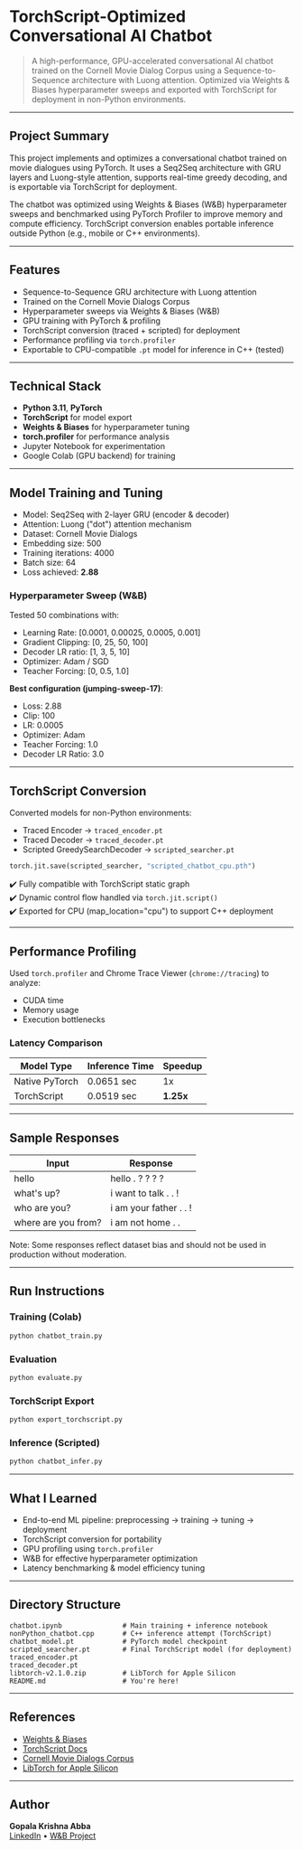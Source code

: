 # TorchScript-Optimized Conversational AI Chatbot

> A high-performance, GPU-accelerated conversational AI chatbot trained on the Cornell Movie Dialog Corpus using a Sequence-to-Sequence architecture with Luong attention. Optimized via Weights & Biases hyperparameter sweeps and exported with TorchScript for deployment in non-Python environments.

---

## Project Summary

This project implements and optimizes a conversational chatbot trained on movie dialogues using PyTorch. It uses a Seq2Seq architecture with GRU layers and Luong-style attention, supports real-time greedy decoding, and is exportable via TorchScript for deployment.

The chatbot was optimized using Weights & Biases (W&B) hyperparameter sweeps and benchmarked using PyTorch Profiler to improve memory and compute efficiency. TorchScript conversion enables portable inference outside Python (e.g., mobile or C++ environments).

---

## Features

- Sequence-to-Sequence GRU architecture with Luong attention
- Trained on the Cornell Movie Dialogs Corpus
- Hyperparameter sweeps via Weights & Biases (W&B)
- GPU training with PyTorch & profiling
- TorchScript conversion (traced + scripted) for deployment
- Performance profiling via `torch.profiler`
- Exportable to CPU-compatible `.pt` model for inference in C++ (tested)

---

## Technical Stack

- **Python 3.11**, **PyTorch**
- **TorchScript** for model export
- **Weights & Biases** for hyperparameter tuning
- **torch.profiler** for performance analysis
- Jupyter Notebook for experimentation
- Google Colab (GPU backend) for training

---

## Model Training and Tuning

- Model: Seq2Seq with 2-layer GRU (encoder & decoder)
- Attention: Luong ("dot") attention mechanism
- Dataset: Cornell Movie Dialogs
- Embedding size: 500  
- Training iterations: 4000  
- Batch size: 64  
- Loss achieved: **2.88**

### Hyperparameter Sweep (W&B)

Tested 50 combinations with:
- Learning Rate: [0.0001, 0.00025, 0.0005, 0.001]
- Gradient Clipping: [0, 25, 50, 100]
- Decoder LR ratio: [1, 3, 5, 10]
- Optimizer: Adam / SGD
- Teacher Forcing: [0, 0.5, 1.0]

**Best configuration (jumping-sweep-17)**:
- Loss: 2.88  
- Clip: 100  
- LR: 0.0005  
- Optimizer: Adam  
- Teacher Forcing: 1.0  
- Decoder LR Ratio: 3.0

---

## TorchScript Conversion

Converted models for non-Python environments:
- Traced Encoder → `traced_encoder.pt`
- Traced Decoder → `traced_decoder.pt`
- Scripted GreedySearchDecoder → `scripted_searcher.pt`

```python
torch.jit.save(scripted_searcher, "scripted_chatbot_cpu.pth")
```

✔️ Fully compatible with TorchScript static graph  
✔️ Dynamic control flow handled via `torch.jit.script()`  
✔️ Exported for CPU (map_location="cpu") to support C++ deployment

---

## Performance Profiling

Used `torch.profiler` and Chrome Trace Viewer (`chrome://tracing`) to analyze:
- CUDA time
- Memory usage
- Execution bottlenecks

### Latency Comparison

| Model Type       | Inference Time | Speedup |
|------------------|----------------|---------|
| Native PyTorch   | 0.0651 sec     | 1x      |
| TorchScript      | 0.0519 sec     | **1.25x** |

---

## Sample Responses

| Input             | Response                    |
|------------------|-----------------------------|
| hello            | hello . ? ? ? ?             |
| what's up?       | i want to talk . . !        |
| who are you?     | i am your father . . !      |
| where are you from? | i am not home . .        |

Note: Some responses reflect dataset bias and should not be used in production without moderation.

---

## Run Instructions

### Training (Colab)

```bash
python chatbot_train.py
```

### Evaluation

```bash
python evaluate.py
```

### TorchScript Export

```bash
python export_torchscript.py
```

### Inference (Scripted)

```bash
python chatbot_infer.py
```

---

## What I Learned

- End-to-end ML pipeline: preprocessing → training → tuning → deployment  
- TorchScript conversion for portability  
- GPU profiling using `torch.profiler`  
- W&B for effective hyperparameter optimization  
- Latency benchmarking & model efficiency tuning

---

## Directory Structure

```
chatbot.ipynb               # Main training + inference notebook
nonPython_chatbot.cpp       # C++ inference attempt (TorchScript)
chatbot_model.pt            # PyTorch model checkpoint
scripted_searcher.pt        # Final TorchScript model (for deployment)
traced_encoder.pt
traced_decoder.pt
libtorch-v2.1.0.zip         # LibTorch for Apple Silicon
README.md                   # You're here!
```

---

## References

- [Weights & Biases](https://wandb.ai/)
- [TorchScript Docs](https://pytorch.org/docs/stable/jit.html)
- [Cornell Movie Dialogs Corpus](https://www.cs.cornell.edu/~cristian/Cornell_Movie-Dialogs_Corpus.html)
- [LibTorch for Apple Silicon](https://github.com/mlverse/libtorch-mac-m1)

---

## Author

**Gopala Krishna Abba**  
[LinkedIn](https://linkedin.com/igopalakrishna) • [W&B Project](https://wandb.ai/ga2664-new-york-university/chatbot)
